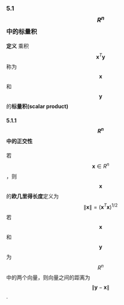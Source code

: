 ### 5.1 $$R^n$$中的标量积

**定义** 乘积$$\boldsymbol{x}^T\boldsymbol{y}$$称为$$\boldsymbol{x}$$和$$\boldsymbol{y}$$的**标量积(scalar product)**

#### 5.1.1 $$R^n$$中的正交性

若$$\boldsymbol{x} \in R^n$$，则$$\boldsymbol{x}$$的**欧几里得长度**定义为
$$
\|\boldsymbol{x}\| = (\boldsymbol{x}^T\boldsymbol{x})^{1/2} 
$$若$$\boldsymbol{x}$$和$$\boldsymbol{y}$$为$$R^n$$中的两个向量，则向量之间的距离为$$\|\boldsymbol{y} - \boldsymbol{x}\|$$.




